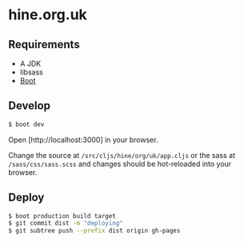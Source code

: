 # hine.org.uk

## Requirements
- A JDK
- libsass
- [Boot](http://boot-clj.com/)

## Develop
```bash
$ boot dev
```
Open [http://localhost:3000] in your browser.

Change the source at `/src/cljs/hine/org/uk/app.cljs` or the sass at `/sass/css/sass.scss`
and changes should be hot-reloaded into your browser.

## Deploy
```bash
$ boot production build target
$ git commit dist -m "deploying"
$ git subtree push --prefix dist origin gh-pages
```

